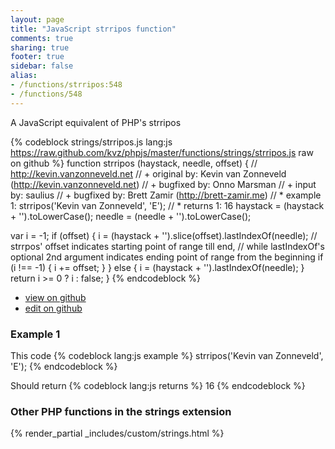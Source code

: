```yaml
---
layout: page
title: "JavaScript strripos function"
comments: true
sharing: true
footer: true
sidebar: false
alias:
- /functions/strripos:548
- /functions/548
---
```

<!-- Generated by Rakefile:build -->
A JavaScript equivalent of PHP's strripos

{% codeblock strings/strripos.js lang:js https://raw.github.com/kvz/phpjs/master/functions/strings/strripos.js raw on github %}
function strripos (haystack, needle, offset) {
  // http://kevin.vanzonneveld.net
  // +   original by: Kevin van Zonneveld (http://kevin.vanzonneveld.net)
  // +   bugfixed by: Onno Marsman
  // +   input by: saulius
  // +   bugfixed by: Brett Zamir (http://brett-zamir.me)
  // *     example 1: strripos('Kevin van Zonneveld', 'E');
  // *     returns 1: 16
  haystack = (haystack + '').toLowerCase();
  needle = (needle + '').toLowerCase();

  var i = -1;
  if (offset) {
    i = (haystack + '').slice(offset).lastIndexOf(needle); // strrpos' offset indicates starting point of range till end,
    // while lastIndexOf's optional 2nd argument indicates ending point of range from the beginning
    if (i !== -1) {
      i += offset;
    }
  } else {
    i = (haystack + '').lastIndexOf(needle);
  }
  return i >= 0 ? i : false;
}
{% endcodeblock %}

 - [view on github](https://github.com/kvz/phpjs/blob/master/functions/strings/strripos.js)
 - [edit on github](https://github.com/kvz/phpjs/edit/master/functions/strings/strripos.js)

### Example 1
This code
{% codeblock lang:js example %}
strripos('Kevin van Zonneveld', 'E');
{% endcodeblock %}

Should return
{% codeblock lang:js returns %}
16
{% endcodeblock %}


### Other PHP functions in the strings extension
{% render_partial _includes/custom/strings.html %}
